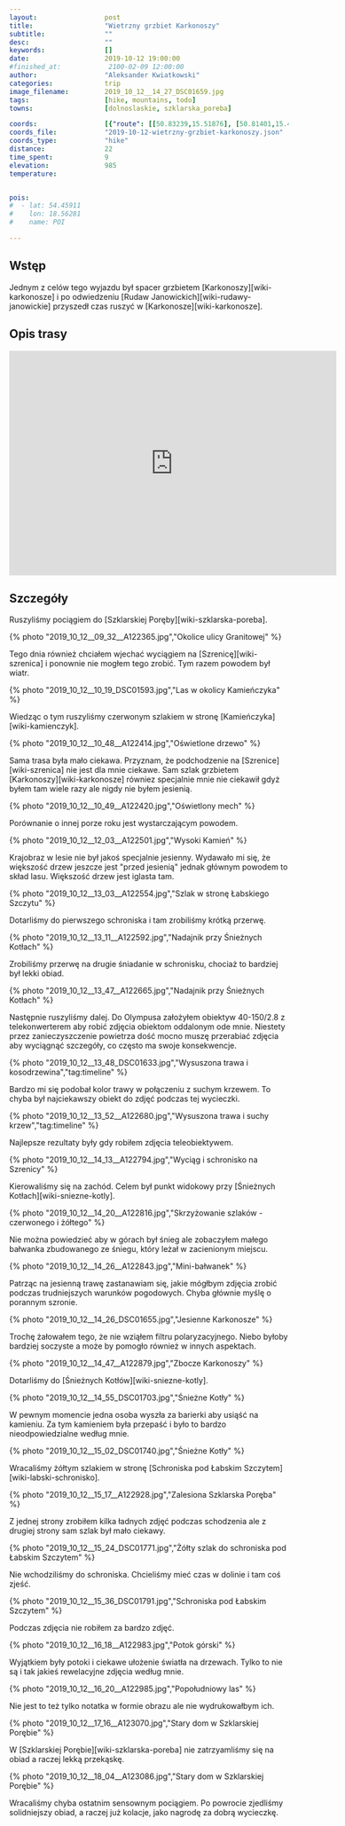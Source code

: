 ```yaml
---
layout:                 post
title:                  "Wietrzny grzbiet Karkonoszy"
subtitle:               ""
desc:                   ""
keywords:               []
date:                   2019-10-12 19:00:00
#finished_at:            2100-02-09 12:00:00
author:                 "Aleksander Kwiatkowski"
categories:             trip
image_filename:         2019_10_12__14_27_DSC01659.jpg
tags:                   [hike, mountains, todo]
towns:                  [dolnoslaskie, szklarska_poreba]

coords:                 [{"route": [[50.83239,15.51876], [50.81401,15.49619], [50.79362,15.50091], [50.77940,15.52417], [50.77896,15.55670], [50.78499,15.53558], [50.78890,15.53696], [50.79172,15.52606], [50.81027,15.53103], [50.83266,15.51842]], "type": "hike"}]
coords_file:            "2019-10-12-wietrzny-grzbiet-karkonoszy.json"
coords_type:            "hike"
distance:               22
time_spent:             9
elevation:              985
temperature:            


pois:
#  - lat: 54.45911
#    lon: 18.56281
#    name: POI

---
```



## Wstęp

Jednym z celów tego wyjazdu był spacer grzbietem [Karkonoszy][wiki-karkonosze]
i po odwiedzeniu [Rudaw Janowickich][wiki-rudawy-janowickie]
przyszedł czas ruszyć w [Karkonosze][wiki-karkonosze].

## Opis trasy

<iframe height='405' width='590' frameborder='0' allowtransparency='true' scrolling='no' src='https://www.strava.com/activities/2790204928/embed/fb859581261119333ffe03c4e625c3d5705f7980'></iframe>

## Szczegóły

Ruszyliśmy pociągiem do [Szklarskiej Poręby][wiki-szklarska-poreba].

{% photo "2019_10_12__09_32__A122365.jpg","Okolice ulicy Granitowej" %}

Tego dnia również chciałem wjechać wyciągiem na [Szrenicę][wiki-szrenica]
i ponownie nie mogłem tego zrobić. Tym razem powodem był wiatr.

{% photo "2019_10_12__10_19_DSC01593.jpg","Las w okolicy Kamieńczyka" %}

Wiedząc o tym ruszyliśmy czerwonym szlakiem w stronę [Kamieńczyka][wiki-kamienczyk].

{% photo "2019_10_12__10_48__A122414.jpg","Oświetlone drzewo" %}

Sama trasa była mało ciekawa. Przyznam, że podchodzenie na [Szrenice][wiki-szrenica]
nie jest dla mnie ciekawe. Sam szlak grzbietem [Karkonoszy][wiki-karkonosze]
równiez specjalnie mnie nie ciekawił gdyż byłem tam wiele razy ale nigdy nie byłem
jesienią.

{% photo "2019_10_12__10_49__A122420.jpg","Oświetlony mech" %}

Porównanie o innej porze roku jest wystarczającym powodem.

{% photo "2019_10_12__12_03__A122501.jpg","Wysoki Kamień" %}

Krajobraz w lesie nie był jakoś specjalnie jesienny. Wydawało mi się, że większość
drzew jeszcze jest "przed jesienią" jednak głównym powodem to skład lasu.
Większość drzew jest iglasta tam.

{% photo "2019_10_12__13_03__A122554.jpg","Szlak w stronę Łabskiego Szczytu" %}

Dotarliśmy do pierwszego schroniska i tam zrobiliśmy krótką przerwę.

{% photo "2019_10_12__13_11__A122592.jpg","Nadajnik przy Śnieżnych Kotłach" %}

Zrobiliśmy przerwę na drugie śniadanie w schronisku, chociaż to bardziej
był lekki obiad.

{% photo "2019_10_12__13_47__A122665.jpg","Nadajnik przy Śnieżnych Kotłach" %}

Następnie ruszyliśmy dalej. Do Olympusa założyłem obiektyw 40-150/2.8 z
telekonwerterem aby robić zdjęcia obiektom oddalonym ode mnie.
Niestety przez zanieczyszczenie powietrza dość mocno muszę przerabiać
zdjęcia aby wyciągnąć szczegóły, co często ma swoje konsekwencje.

{% photo "2019_10_12__13_48_DSC01633.jpg","Wysuszona trawa i kosodrzewina","tag:timeline" %}

Bardzo mi się podobał kolor trawy w połączeniu z suchym krzewem.
To chyba był najciekawszy obiekt do zdjęć podczas tej wycieczki.

{% photo "2019_10_12__13_52__A122680.jpg","Wysuszona trawa i suchy krzew","tag:timeline" %}

Najlepsze rezultaty były gdy robiłem zdjęcia teleobiektywem.

{% photo "2019_10_12__14_13__A122794.jpg","Wyciąg i schronisko na Szrenicy" %}

Kierowaliśmy się na zachód. Celem był punkt widokowy przy
[Śnieżnych Kotłach][wiki-sniezne-kotly].

{% photo "2019_10_12__14_20__A122816.jpg","Skrzyżowanie szlaków - czerwonego i żółtego" %}

Nie można powiedzieć aby w górach był śnieg ale zobaczyłem małego bałwanka
zbudowanego ze śniegu, który leżał w zacienionym miejscu.

{% photo "2019_10_12__14_26__A122843.jpg","Mini-bałwanek" %}

Patrząc na jesienną trawę zastanawiam się, jakie mógłbym zdjęcia zrobić
podczas trudniejszych warunków pogodowych. Chyba głównie myślę o porannym
szronie.

{% photo "2019_10_12__14_26_DSC01655.jpg","Jesienne Karkonosze" %}

Trochę żałowałem tego, że nie wziąłem filtru polaryzacyjnego.
Niebo byłoby bardziej soczyste a może by pomogło również w innych
aspektach.

{% photo "2019_10_12__14_47__A122879.jpg","Zbocze Karkonoszy" %}

Dotarliśmy do [Śnieżnych Kotłów][wiki-sniezne-kotly].

{% photo "2019_10_12__14_55_DSC01703.jpg","Śnieżne Kotły" %}

W pewnym momencie jedna osoba wyszła za barierki aby usiąść na kamieniu.
Za tym kamieniem była przepaść i było to bardzo nieodpowiedzialne
według mnie.

{% photo "2019_10_12__15_02_DSC01740.jpg","Śnieżne Kotły" %}

Wracaliśmy żółtym szlakiem w stronę
[Schroniska pod Łabskim Szczytem][wiki-labski-schronisko].

{% photo "2019_10_12__15_17__A122928.jpg","Zalesiona Szklarska Poręba" %}

Z jednej strony zrobiłem kilka ładnych zdjęć podczas schodzenia
ale z drugiej strony sam szlak był mało ciekawy.

{% photo "2019_10_12__15_24_DSC01771.jpg","Żółty szlak do schroniska pod Łabskim Szczytem" %}

Nie wchodziliśmy do schroniska. Chcieliśmy mieć czas w dolinie i tam coś zjeść.

{% photo "2019_10_12__15_36_DSC01791.jpg","Schroniska pod Łabskim Szczytem" %}

Podczas zdjęcia nie robiłem za bardzo zdjęć.

{% photo "2019_10_12__16_18__A122983.jpg","Potok górski" %}

Wyjątkiem były potoki i ciekawe ułożenie światła na drzewach. Tylko to nie są
i tak jakieś rewelacyjne zdjęcia według mnie.

{% photo "2019_10_12__16_20__A122985.jpg","Popołudniowy las" %}

Nie jest to też tylko notatka w formie obrazu ale nie wydrukowałbym ich.

{% photo "2019_10_12__17_16__A123070.jpg","Stary dom w Szklarskiej Porębie" %}

W [Szklarskiej Porębie][wiki-szklarska-poreba] nie zatrzyamliśmy się na
obiad a raczej lekką przekąskę.

{% photo "2019_10_12__18_04__A123086.jpg","Stary dom w Szklarskiej Porębie" %}

Wracaliśmy chyba ostatnim sensownym pociągiem. Po powrocie zjedliśmy solidniejszy
obiad, a raczej już kolacje, jako nagrodę za dobrą wycieczkę.
